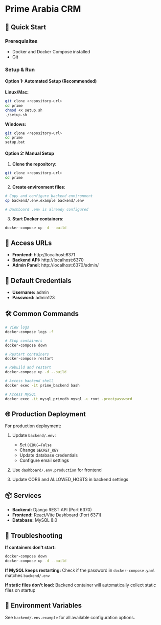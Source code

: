 # Prime Arabia CRM

## 🚀 Quick Start

### Prerequisites
- Docker and Docker Compose installed
- Git

### Setup & Run

#### Option 1: Automated Setup (Recommended)

**Linux/Mac:**
```bash
git clone <repository-url>
cd prime
chmod +x setup.sh
./setup.sh
```

**Windows:**
```bash
git clone <repository-url>
cd prime
setup.bat
```

#### Option 2: Manual Setup

1. **Clone the repository:**
```bash
git clone <repository-url>
cd prime
```

2. **Create environment files:**
```bash
# Copy and configure backend environment
cp backend/.env.example backend/.env

# Dashboard .env is already configured
```

3. **Start Docker containers:**
```bash
docker-compose up -d --build
```

## 📌 Access URLs

- **Frontend:** http://localhost:6371
- **Backend API:** http://localhost:6370
- **Admin Panel:** http://localhost:6370/admin/

## 🔐 Default Credentials

- **Username:** admin
- **Password:** admin123

## 🛠️ Common Commands

```bash
# View logs
docker-compose logs -f

# Stop containers
docker-compose down

# Restart containers
docker-compose restart

# Rebuild and restart
docker-compose up -d --build

# Access backend shell
docker exec -it prime_backend bash

# Access MySQL
docker exec -it mysql_primedb mysql -u root -prootpassword
```

## 🌐 Production Deployment

For production deployment:

1. Update `backend/.env`:
   - Set `DEBUG=False`
   - Change `SECRET_KEY`
   - Update database credentials
   - Configure email settings

2. Use `dashboard/.env.production` for frontend

3. Update CORS and ALLOWED_HOSTS in backend settings

## 📦 Services

- **Backend:** Django REST API (Port 6370)
- **Frontend:** React/Vite Dashboard (Port 6371)
- **Database:** MySQL 8.0

## 🔧 Troubleshooting

**If containers don't start:**
```bash
docker-compose down
docker-compose up -d --build
```

**If MySQL keeps restarting:**
Check if the password in `docker-compose.yaml` matches `backend/.env`

**If static files don't load:**
Backend container will automatically collect static files on startup

## 📝 Environment Variables

See `backend/.env.example` for all available configuration options.